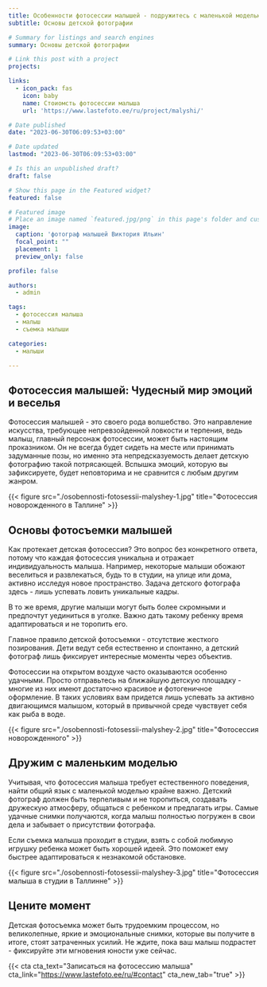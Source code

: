 ```yaml
---
title: Особенности фотосессии малышей - подружитесь с маленькой моделью
subtitle: Основы детской фотографии

# Summary for listings and search engines
summary: Основы детской фотографии

# Link this post with a project
projects: 

links:
  - icon_pack: fas
    icon: baby
    name: Стоиомсть фотосессии малыша
    url: 'https://www.lastefoto.ee/ru/project/malyshi/'

# Date published
date: "2023-06-30T06:09:53+03:00"

# Date updated
lastmod: "2023-06-30T06:09:53+03:00"

# Is this an unpublished draft?
draft: false

# Show this page in the Featured widget?
featured: false

# Featured image
# Place an image named `featured.jpg/png` in this page's folder and customize its options here.
image:
  caption: 'фотограф малышей Виктория Ильин'
  focal_point: ""
  placement: 1
  preview_only: false

profile: false

authors:
  - admin

tags:
  - фотосессия малыша
  - малыш
  - съемка малыши

categories:
  - малыши

---
```

## Фотосессия малышей: Чудесный мир эмоций и веселья

Фотосессия малышей - это своего рода волшебство. Это направление искусства, требующее непревзойденной ловкости и терпения, ведь малыш, главный персонаж фотосессии, может быть настоящим проказником. Он не всегда будет сидеть на месте или принимать задуманные позы, но именно эта непредсказуемость делает детскую фотографию такой потрясающей. Вспышка эмоций, которую вы зафиксируете, будет неповторима и не сравнится с любым другим жанром.

{{< figure src="./osobennosti-fotosessii-malyshey-1.jpg" title="Фотосессия новорожденного в Таллине" >}}

## Основы фотосъемки малышей

Как протекает детская фотосессия? Это вопрос без конкретного ответа, потому что каждая фотосессия уникальна и отражает индивидуальность малыша. Например, некоторые малыши обожают веселиться и развлекаться, будь то в студии, на улице или дома, активно исследуя новое пространство. Задача детского фотографа здесь - лишь успевать ловить уникальные кадры.

В то же время, другие малыши могут быть более скромными и предпочтут уединиться в уголке. Важно дать такому ребенку время адаптироваться и не торопить его.

Главное правило детской фотосъемки - отсутствие жесткого позирования. Дети ведут себя естественно и спонтанно, а детский фотограф лишь фиксирует интересные моменты через объектив.

Фотосессии на открытом воздухе часто оказываются особенно удачными. Просто отправьтесь на ближайшую детскую площадку - многие из них имеют достаточно красивое и фотогеничное оформление. В таких условиях вам придется лишь успевать за активно двигающимся малышом, который в привычной среде чувствует себя как рыба в воде.

{{< figure src="./osobennosti-fotosessii-malyshey-2.jpg" title="Фотосессия новорожденного" >}}

## Дружим с маленьким моделью

Учитывая, что фотосессия малыша требует естественного поведения, найти общий язык с маленькой моделью крайне важно. Детский фотограф должен быть терпеливым и не торопиться, создавать дружескую атмосферу, общаться с ребенком и предлагать игры. Самые удачные снимки получаются, когда малыш полностью погружен в свои дела и забывает о присутствии фотографа.

Если съемка малыша проходит в студии, взять с собой любимую игрушку ребенка может быть хорошей идеей. Это поможет ему быстрее адаптироваться к незнакомой обстановке.

{{< figure src="./osobennosti-fotosessii-malyshey-3.jpg" title="Фотосессия малыша в студии в Таллинне" >}}

## Цените момент

Детская фотосъемка может быть трудоемким процессом, но великолепные, яркие и эмоциональные снимки, которые вы получите в итоге, стоят затраченных усилий. Не ждите, пока ваш малыш подрастет - фиксируйте эти мгновения юности уже сейчас.

{{< cta cta_text="Записаться на фотосессию малыша" cta_link="https://www.lastefoto.ee/ru/#contact" cta_new_tab="true" >}}